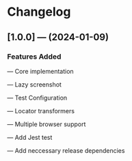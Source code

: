 # Changelog

## [1.0.0] — (2024-01-09)

### Features Added

— Core implementation

— Lazy screenshot

— Test Configuration

— Locator transformers

— Multiple browser support

— Add Jest test

— Add neccessary release dependencies